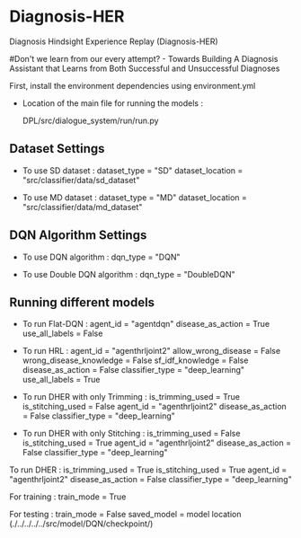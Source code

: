 # Diagnosis-HER
Diagnosis Hindsight Experience Replay (Diagnosis-HER)


#Don't we learn from our every attempt? - Towards Building A Diagnosis Assistant that Learns from Both Successful and Unsuccessful Diagnoses

First, install the environment dependencies using environment.yml

- Location of the main file for running the models : 

    DPL/src/dialogue_system/run/run.py

## Dataset Settings
- To use SD dataset :
    dataset_type = "SD"
    dataset_location = "src/classifier/data/sd_dataset"
    
- To use MD dataset :
    dataset_type = "MD"
    dataset_location = "src/classifier/data/md_dataset"

## DQN Algorithm Settings

- To use DQN algorithm : 
    dqn_type = "DQN"
    
- To use Double DQN algorithm :
    dqn_type = "DoubleDQN"
    
    
## Running different models
- To run Flat-DQN :
    agent_id = "agentdqn"
    disease_as_action = True
    use_all_labels = False
    
- To run HRL : 
    agent_id = "agenthrljoint2"
    allow_wrong_disease = False
    wrong_disease_knowledge = False
    sf_idf_knowledge = False
    disease_as_action = False
    classifier_type = "deep_learning"
    use_all_labels = True

- To run DHER with only Trimming :
    is_trimming_used = True
    is_stitching_used = False
    agent_id = "agenthrljoint2"
    disease_as_action = False
    classifier_type = "deep_learning"

- To run DHER with only Stitching :
    is_trimming_used = False
    is_stitching_used = True
    agent_id = "agenthrljoint2"
    disease_as_action = False
    classifier_type = "deep_learning"
    
 To run DHER :
    is_trimming_used = True
    is_stitching_used = True
    agent_id = "agenthrljoint2"
    disease_as_action = False
    classifier_type = "deep_learning"


For training :
    train_mode = True 

For testing : 
    train_mode = False 
    saved_model = model location (./../../../../src/model/DQN/checkpoint/)
